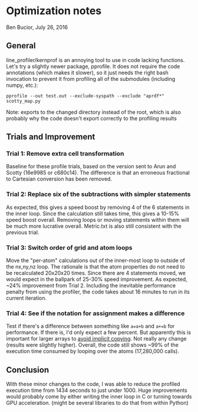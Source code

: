 # Optimization notes
Ben Bucior, July 26, 2016

## General
line_profiler/kernprof is an annoying tool to use in code lacking functions.  Let's try a slightly newer package, pprofile.  It does not require the code annotations (which makes it slower), so it just needs the right bash invocation to prevent it from profiling all of the submodules (including numpy, etc.):

`pprofile --out test.out --exclude-syspath --exclude "aprdf*" scotty_map.py`

Note: exports to the changed directory instead of the root, which is also probably why the code doesn't export correctly to the profiling results


## Trials and Improvement
### Trial 1: Remove extra cell transformation
Baseline for these profile trials, based on the version sent to Arun and Scotty (16e9985 or c680c14).  The difference is that an erroneous fractional to Cartesian conversion has been removed.

### Trial 2: Replace six of the subtractions with simpler statements
As expected, this gives a speed boost by removing 4 of the 6 statements in the inner loop.  Since the calculation still takes time, this gives a 10-15% speed boost overall.  Removing loops or moving statements within them will be much more lucrative overall.  Metric.txt is also still consistent with the previous trial.

### Trial 3: Switch order of grid and atom loops
Move the "per-atom" calculations out of the inner-most loop to outside of the nx,ny,nz loop.  The rationale is that the atom properties do not need to be recalculated 20x20x20 times.  Since there are 4 statements moved, we would expect in the ballpark of 25-30% speed improvement.  As expected, ~24% improvement from Trial 2.  Including the inevitable performance penalty from using the profiler, the code takes about 16 minutes to run in its current iteration.

### Trial 4: See if the notation for assignment makes a difference
Test if there's a difference between something like `a=a+b` and `a+=b` for performance.  If there is, I'd only expect a few percent.  But apparently this is important for larger arrays to [avoid implicit copying](http://ipython-books.github.io/featured-01/).  Not really any change (results were slightly higher).  Overall, the code still shows ~99% of the execution time consumed by looping over the atoms (17,280,000 calls).

## Conclusion
With these minor changes to the code, I was able to reduce the profiled execution time from 1434 seconds to just under 1000.  Huge improvements would probably come by either writing the inner loop in C or turning towards GPU acceleration. (might be several libraries to do that from within Python)
